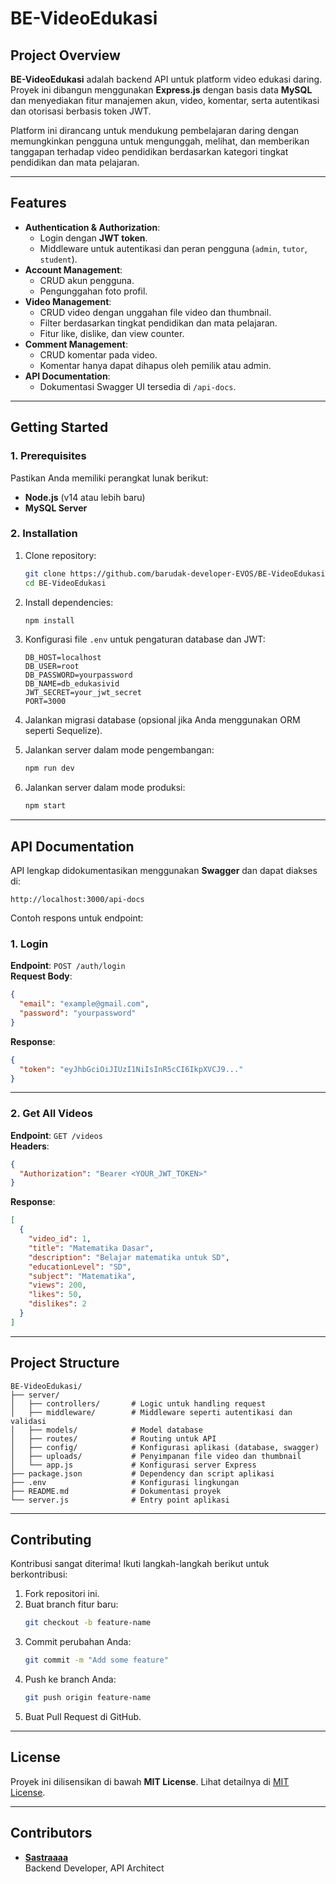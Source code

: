 # **BE-VideoEdukasi**

## **Project Overview**

**BE-VideoEdukasi** adalah backend API untuk platform video edukasi daring. Proyek ini dibangun menggunakan **Express.js** dengan basis data **MySQL** dan menyediakan fitur manajemen akun, video, komentar, serta autentikasi dan otorisasi berbasis token JWT.

Platform ini dirancang untuk mendukung pembelajaran daring dengan memungkinkan pengguna untuk mengunggah, melihat, dan memberikan tanggapan terhadap video pendidikan berdasarkan kategori tingkat pendidikan dan mata pelajaran.

---

## **Features**

- **Authentication & Authorization**:
  - Login dengan **JWT token**.
  - Middleware untuk autentikasi dan peran pengguna (`admin`, `tutor`, `student`).
- **Account Management**:
  - CRUD akun pengguna.
  - Pengunggahan foto profil.
- **Video Management**:
  - CRUD video dengan unggahan file video dan thumbnail.
  - Filter berdasarkan tingkat pendidikan dan mata pelajaran.
  - Fitur like, dislike, dan view counter.
- **Comment Management**:
  - CRUD komentar pada video.
  - Komentar hanya dapat dihapus oleh pemilik atau admin.
- **API Documentation**:
  - Dokumentasi Swagger UI tersedia di `/api-docs`.

---

## **Getting Started**

### **1. Prerequisites**

Pastikan Anda memiliki perangkat lunak berikut:

- **Node.js** (v14 atau lebih baru)
- **MySQL Server**

### **2. Installation**

1. Clone repository:

   ```bash
   git clone https://github.com/barudak-developer-EVOS/BE-VideoEdukasi.git
   cd BE-VideoEdukasi
   ```

2. Install dependencies:

   ```bash
   npm install
   ```

3. Konfigurasi file `.env` untuk pengaturan database dan JWT:

   ```env
   DB_HOST=localhost
   DB_USER=root
   DB_PASSWORD=yourpassword
   DB_NAME=db_edukasivid
   JWT_SECRET=your_jwt_secret
   PORT=3000
   ```

4. Jalankan migrasi database (opsional jika Anda menggunakan ORM seperti Sequelize).

5. Jalankan server dalam mode pengembangan:

   ```bash
   npm run dev
   ```

6. Jalankan server dalam mode produksi:
   ```bash
   npm start
   ```

---

## **API Documentation**

API lengkap didokumentasikan menggunakan **Swagger** dan dapat diakses di:

```
http://localhost:3000/api-docs
```

Contoh respons untuk endpoint:

### **1. Login**

**Endpoint**: `POST /auth/login`  
**Request Body**:

```json
{
  "email": "example@gmail.com",
  "password": "yourpassword"
}
```

**Response**:

```json
{
  "token": "eyJhbGciOiJIUzI1NiIsInR5cCI6IkpXVCJ9..."
}
```

---

### **2. Get All Videos**

**Endpoint**: `GET /videos`  
**Headers**:

```json
{
  "Authorization": "Bearer <YOUR_JWT_TOKEN>"
}
```

**Response**:

```json
[
  {
    "video_id": 1,
    "title": "Matematika Dasar",
    "description": "Belajar matematika untuk SD",
    "educationLevel": "SD",
    "subject": "Matematika",
    "views": 200,
    "likes": 50,
    "dislikes": 2
  }
]
```

---

## **Project Structure**

```plaintext
BE-VideoEdukasi/
├── server/
│   ├── controllers/       # Logic untuk handling request
│   ├── middleware/        # Middleware seperti autentikasi dan validasi
│   ├── models/            # Model database
│   ├── routes/            # Routing untuk API
│   ├── config/            # Konfigurasi aplikasi (database, swagger)
│   ├── uploads/           # Penyimpanan file video dan thumbnail
│   └── app.js             # Konfigurasi server Express
├── package.json           # Dependency dan script aplikasi
├── .env                   # Konfigurasi lingkungan
├── README.md              # Dokumentasi proyek
└── server.js              # Entry point aplikasi
```

---

## **Contributing**

Kontribusi sangat diterima! Ikuti langkah-langkah berikut untuk berkontribusi:

1. Fork repositori ini.
2. Buat branch fitur baru:
   ```bash
   git checkout -b feature-name
   ```
3. Commit perubahan Anda:
   ```bash
   git commit -m "Add some feature"
   ```
4. Push ke branch Anda:
   ```bash
   git push origin feature-name
   ```
5. Buat Pull Request di GitHub.

---

## **License**

Proyek ini dilisensikan di bawah **MIT License**. Lihat detailnya di [MIT License](https://spdx.org/licenses/MIT.html).

---

## **Contributors**

- **[Sastraaaa](https://github.com/Sastraaaa)**  
  Backend Developer, API Architect
